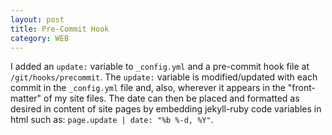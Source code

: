 ```yaml
---
layout: post
title: Pre-Commit Hook
category: WEB
---
```


I added an ```update:``` variable to ```_config.yml``` and a pre-commit hook file at ```/git/hooks/precommit```. The ```update:``` variable is modified/updated with each commit in the ```_config.yml``` file and, also, wherever it appears in the "front-matter" of my site files.
The date can then be placed and formatted as desired in content of site pages by embedding jekyll-ruby code variables  in html such as: ``` page.update | date: "%b %-d, %Y" ```.